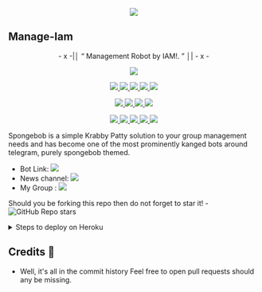 <p align="center">
  <img src="http://telegra.ph/file/ef06e65dfe8626f3fc786.jpg">
</p>

## Manage-Iam

<p align="center">
- x -|│  “	Management Robot by IAM!. ”  │| - x -
</p>

<p align="center">
<a href="https://app.codacy.com/gh/BikiniBottomm/Spongebob?utm_source=github.com&utm_medium=referral&utm_content=BikiniBottomm/Spongebob&utm_campaign=Badge_Grade_Settings" alt="Codacy Badge">
<img src="https://api.codacy.com/project/badge/Grade/6141417ceaf84545bab6bd671503df51" /> </a>
</p>
<p align="center">
<a href="https://github.com/BikiniBottomm/Spongebob" alt="GitHub closed issues"> <img src="https://img.shields.io/github/issues-closed-raw/BikiniBottomm/Spongebob?style=flat&logo=github&color=success" /> </a>
<a href="https://github.com/BikiniBottomm/Spongebob/graphs/contributors" alt="GitHub contributors"> <img src="https://img.shields.io/github/contributors/BikiniBottomm/Spongebob?style=flat&logo=github" /> </a>
<a href="https://github.com/BikiniBottomm/Spongebob/network/members" alt="GitHub forks"> <img src="https://img.shields.io/github/forks/BikiniBottomm/Spongebob?label=Forks&logo=github" /> </a>
<a href="https://github.com/BikiniBottomm/Spongebob" alt="GitHub closed pull requests"> <img src="https://img.shields.io/github/issues-pr-closed-raw/BikiniBottomm/spongebob?color=success" /> </a>
<a href="https://github.com/BikiniBottomm/Spongebob" alt="GitHub issues"> <img src="https://img.shields.io/github/issues-raw/animekaizoku/saitamarobot?style=flat&logo=github&color=yellow" /> </a>
</p>
<p align="center">
<a href="https://www.python.org/" alt="made-with-python"> <img src="https://img.shields.io/badge/Made%20with-Python-1f425f.svg?style=flat&logo=python&color=red" /> </a>
<a href="https://github.com/BikiniBottomm/Spongebob" alt="Docker!"> <img src="https://aleen42.github.io/badges/src/docker.svg" /> </a>
<a href="https://github.com/BikiniBottomm/Spongebob" alt="GitHub repo size"> <img src="https://img.shields.io/github/repo-size/BikiniBottomm/Spongebob" /> </a>
<a href="https://github.com/BikiniBottomm/Spongebob/blob/spongebob/LICENSE" alt="GPLv3 license"> <img src="https://img.shields.io/badge/License-GPLv3-blue.svg" /> </a>
</p>
<p align="center">
<a href="https://paypal.me/nezoku" alt="Donate!"> <img src="https://aleen42.github.io/badges/src/paypal.svg" /> </a>
<a href="https://t.me/VohaUpdate" alt="Telegram!"> <img src="https://aleen42.github.io/badges/src/telegram.svg" /> </a>
<a href="" alt="VohaUnion"> <img src="https://img.shields.io/badge/Built%20by-Voha-red" /> </a>
<a href="https://github.com/BikiniBottomm/Spongebob/graphs/commit-activity" alt="Maintenance"> <img src="https://img.shields.io/badge/Maintained%3F-yes-green.svg" /> </a>
<a href="https://makeapullrequest.com" alt="PRs Welcome"> <img src="https://img.shields.io/badge/PRs-welcome-brightgreen.svg?style=flat-square" /> </a>
</p>

Spongebob is a simple Krabby Patty solution to your group management needs and has become one of the most prominently kanged bots around telegram, purely spongebob themed.

* Bot Link:  <a href="https://t.me/SpongebobSquarepantsRobot" alt="Spongebob Robot"> <img src="https://img.shields.io/badge/%F0%9F%A4%96%20-SpongebobRobot-yellow" /> </a>
* News channel: <a  href="https://t.me/infoiam" alt="Voha Update"> <img  src="https://img.shields.io/badge/%F0%9F%92%A1-Spongebob%20Updates-9cf" /> </a>
* My Group : <a  href="https://t.me/titiktemufams" alt="Voha Update"> <img  src="https://img.shields.io/badge/%F0%9F%92%A1-Krusty%20Krab%20Party-9cf" /> </a>


Should you be forking this repo then do not forget to star it! - <img alt="GitHub Repo stars" src="https://img.shields.io/github/stars/BikiniBottomm/spongebob?color=white&label=%F0%9F%8C%9F%20star">

<details>
  <summary>Steps to deploy on Heroku </summary>

```
Fill in all the details, Deploy!
Now go to https://dashboard.heroku.com/apps/(app-name)/resources ( Replace (app-name) with your app name )
REMEMBER: Turn on worker dyno (Don't worry It's free :D) & Webhook
Now send the bot /start, If it doesn't respond go to https://dashboard.heroku.com/apps/(app-name)/settings and remove webhook and port.
```

  [![Deploy](https://www.herokucdn.com/deploy/button.svg)](https://heroku.com/deploy?template=https://github.com/ilhambumulo/Manage-Iam.git)

</details>  

## Credits 📍
* Well, it's all in the commit history 
Feel free to open pull requests should any be missing.
